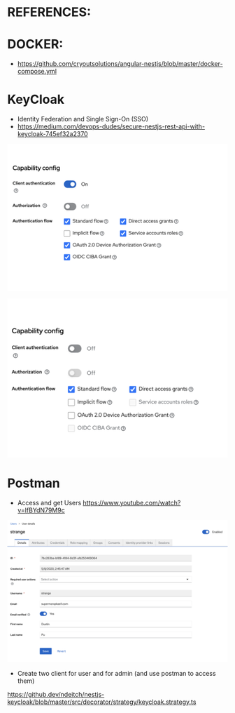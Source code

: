# REFERENCES:

# DOCKER:

- https://github.com/cryoutsolutions/angular-nestjs/blob/master/docker-compose.yml

# KeyCloak

- Identity Federation and Single Sign-On (SSO)
- https://medium.com/devops-dudes/secure-nestjs-rest-api-with-keycloak-745ef32a2370

![alt text](images/image.png)

![alt text](images/image2.png)

# Postman

- Access and get Users https://www.youtube.com/watch?v=lfBYdN79M9c

![alt text](images/image1.png)

- Create two client for user and for admin (and use postman to access them)

https://github.dev/ndeitch/nestjs-keycloak/blob/master/src/decorator/strategy/keycloak.strategy.ts
